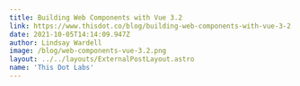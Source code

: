 ```yaml
---
title: Building Web Components with Vue 3.2
link: https://www.thisdot.co/blog/building-web-components-with-vue-3-2
date: 2021-10-05T14:14:09.947Z
author: Lindsay Wardell
image: /blog/web-components-vue-3.2.png
layout: ../../layouts/ExternalPostLayout.astro
name: 'This Dot Labs'
---
```

